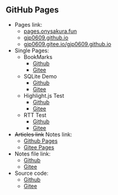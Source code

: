 ## GitHub Pages

-   Pages link:
    -   [pages.onysakura.fun](https://pages.onysakura.fun/)
    -   [gjp0609.github.io](https://gjp0609.github.io/)
    -   [gjp0609.gitee.io/gjp0609.github.io](https://gjp0609.gitee.io/gjp0609.github.io/)
-   Single Pages:
    -   BookMarks
        -   [Github](https://pages.onysakura.fun/single/bookmarks/index.html)
        -   [Gitee](https://gjp0609.gitee.io/gjp0609.github.io/single/bookmarks/index.html)
    -   SQLite Demo
        -   [Github](https://pages.onysakura.fun/single/sqlite/demo.html)
        -   [Gitee](https://gjp0609.gitee.io/gjp0609.github.io/single/sqlite/demo.html)
    -   Highlight.js Test
        -   [Github](https://pages.onysakura.fun/single/highlight.js/test.html)
        -   [Gitee](https://gjp0609.gitee.io/gjp0609.github.io/single/highlight.js/test.html)
    -   RTT Test
        -   [Github](https://pages.onysakura.fun/single/network/rtt.html)
        -   [Gitee](https://gjp0609.gitee.io/gjp0609.github.io/single/network/rtt.html)
-   ~~Articles link~~ Notes link:
    -   [Github Pages](https://pages.onysakura.fun/#/tools/notes/)
    -   [Gitee Pages](https://gjp0609.gitee.io/gjp0609.github.io/#/tools/notes/)
-   Notes file link:
    -   [Github](https://github.com/gjp0609/Notes/)
    -   [Gitee](https://github.com/gjp0609/Notes/)
-   Source code:
    -   [Github](https://github.com/gjp0609/gjp0609.github.io)
    -   [Gitee](https://gitee.com/gjp0609/gjp0609.github.io)
